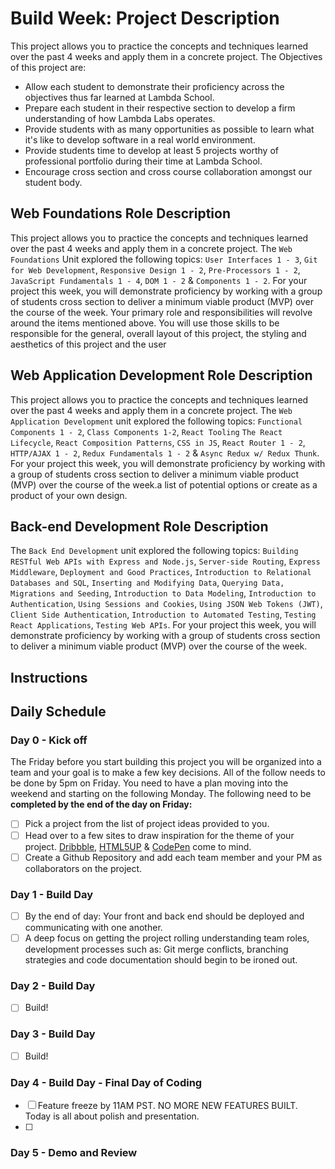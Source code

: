 # Build Week: Project Description

This project allows you to practice the concepts and techniques learned over the past 4 weeks and apply them in a concrete project. The Objectives of this project are:

- Allow each student to demonstrate their proficiency across the objectives thus far learned at Lambda School.
- Prepare each student in their respective section to develop a firm understanding of how Lambda Labs operates.
- Provide students with as many opportunities as possible to learn what it's like to develop software in a real world environment.
- Provide students time to develop at least 5 projects worthy of professional portfolio during their time at Lambda School.
- Encourage cross section and cross course collaboration amongst our student body.

## Web Foundations Role Description

This project allows you to practice the concepts and techniques learned over the past 4 weeks and apply them in a concrete project. The `Web Foundations` Unit explored the following topics: `User Interfaces 1 - 3`, `Git for Web Development`, `Responsive Design 1 - 2`, `Pre-Processors 1 - 2`, `JavaScript Fundamentals 1 - 4`, `DOM 1 - 2` & `Components 1 - 2`. For your project this week, you will demonstrate proficiency by working with a group of students cross section to deliver a minimum viable product (MVP) over the course of the week. Your primary role and responsibilities will revolve around the items mentioned above. You will use those skills to be responsible for the general, overall layout of this project, the styling and aesthetics of this project and the user

## Web Application Development Role Description

This project allows you to practice the concepts and techniques learned over the past 4 weeks and apply them in a concrete project. The `Web Application Development` unit explored the following topics: `Functional Components 1 - 2`, `Class Components 1-2`, `React Tooling` `The React Lifecycle`, `React Composition Patterns`, `CSS in JS`, `React Router 1 - 2`, `HTTP/AJAX 1 - 2`, `Redux Fundamentals 1 - 2` & `Async Redux w/ Redux Thunk`. For your project this week, you will demonstrate proficiency by working with a group of students cross section to deliver a minimum viable product (MVP) over the course of the week.a list of potential options or create as a product of your own design.

## Back-end Development Role Description

The `Back End Development` unit explored the following topics: `Building RESTful Web APIs with Express and Node.js`, `Server-side Routing`, `Express Middleware`, `Deployment and Good Practices`, `Introduction to Relational Databases and SQL`, `Inserting and Modifying Data`, `Querying Data, Migrations and Seeding`, `Introduction to Data Modeling`, `Introduction to Authentication`, `Using Sessions and Cookies`, `Using JSON Web Tokens (JWT)`, `Client Side Authentication`, `Introduction to Automated Testing`, `Testing React Applications`, `Testing Web APIs`. For your project this week, you will demonstrate proficiency by working with a group of students cross section to deliver a minimum viable product (MVP) over the course of the week.

## Instructions

## Daily Schedule

### Day 0 - Kick off

The Friday before you start building this project you will be organized into a team and your goal is to make a few key decisions. All of the follow needs to be done by 5pm on Friday. You need to have a plan moving into the weekend and starting on the following Monday. The following need to be **completed by the end of the day on Friday:**

- [ ] Pick a project from the list of project ideas provided to you.
- [ ] Head over to a few sites to draw inspiration for the theme of your project. [Dribbble](https://dribbble.com/), [HTML5UP](https://html5up.net/) & [CodePen](https://codepen.io/) come to mind.
- [ ] Create a Github Repository and add each team member and your PM as collaborators on the project.

### Day 1 - Build Day

- [ ] By the end of day: Your front and back end should be deployed and communicating with one another.
- [ ] A deep focus on getting the project rolling understanding team roles, development processes such as: Git merge conflicts, branching strategies and code documentation should begin to be ironed out.

### Day 2 - Build Day

- [ ] Build!

### Day 3 - Build Day

- [ ] Build!

### Day 4 - Build Day - Final Day of Coding

- [ ] Feature freeze by 11AM PST. NO MORE NEW FEATURES BUILT. Today is all about polish and presentation.
- [ ]

### Day 5 - Demo and Review
